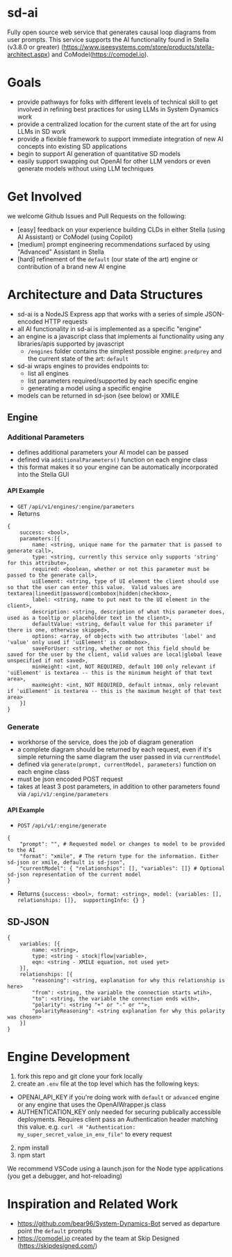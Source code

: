 # sd-ai
Fully open source web service that generates causal loop diagrams from user prompts. This service supports the AI functionality found in Stella (v3.8.0 or greater) (https://www.iseesystems.com/store/products/stella-architect.aspx) and CoModel(https://comodel.io).

# Goals
- provide pathways for folks with different levels of technical skill to get involved in refining best practices for using LLMs in System Dynamics work
- provide a centralized location for the current state of the art for using LLMs in SD work
- provide a flexible framework to support immediate integration of new AI concepts into existing SD applications
- begin to support AI generation of quantitative SD models
- easily support swapping out OpenAI for other LLM vendors or even generate models without using LLM techniques

# Get Involved
we welcome Github Issues and Pull Requests on the following:
- [easy] feedback on your experience building CLDs in either Stella (using AI Assistant) or CoModel (using Copilot)
- [medium] prompt engineering recommendations surfaced by using "Advanced" Assistant in Stella
- [hard] refinement of the `default` (our state of the art) engine or contribution of a brand new AI engine

# Architecture and Data Structures 
- sd-ai is a NodeJS Express app that works with a series of simple JSON-encoded HTTP requests
- all AI functionality in sd-ai is implemented as a specific "engine" 
- an engine is a javascript class that implements ai functionality using any libraries/apis supported by javascript
    - `/engines` folder contains the simplest possible engine: `predprey` and the current state of the art: `default`
- sd-ai wraps engines to provides endpoints to:
    - list all engines
    - list parameters required/supported by each specific engine
    - generating a model using a specific engine
- models can be returned in sd-json (see below) or XMILE

## Engine

### Additional Parameters
- defines additional parameters your AI model can be passed 
- defined via `additionalParameters()` function on each engine class
- this format makes it so your engine can be automatically incorporated into the Stella GUI

#### API Example
- `GET` `/api/v1/engines/:engine/parameters`
- Returns 
```
{ 
    success: <bool>, 
    parameters:[{
        name: <string, unique name for the parmater that is passed to generate call>,
        type: <string, currently this service only supports 'string' for this attribute>,
        required: <boolean, whether or not this parameter must be passed to the generate call>,
        uiElement: <string, type of UI element the client should use so that the user can enter this value.  Valid values are textarea|lineedit|password|combobox|hidden|checkbox>,
        label: <string, name to put next to the UI element in the client>,
        description: <string, description of what this parameter does, used as a tooltip or placeholder text in the client>,
        defaultValue: <string, default value for this parameter if there is one, otherwise skipped>,
        options: <array, of objects with two attributes 'label' and 'value' only used if 'uiElement' is combobox>,
        saveForUser: <string, whether or not this field should be saved for the user by the client, valid values are local|global leave unspecified if not saved>,
        minHeight: <int, NOT REQUIRED, default 100 only relevant if 'uiElement' is textarea -- this is the minimum height of that text area>,
        maxHeight: <int, NOT REQUIRED, default intmax, only relevant if 'uiElement' is textarea -- this is the maximum height of that text area>
    }] 
}
```

### Generate
- workhorse of the service, does the job of diagram generation
- a complete diagram should be returned by each request, even if it's simple returning the same diagram the user passed in via `currentModel`
- defined via `generate(prompt, currentModel, parameters)` function on each engine class
- must be json encoded POST request
- takes at least 3 post parameters, in addition to other parameters found via `/api/v1/:engine/parameters`

#### API Example
- `POST` `/api/v1/:engine/generate`
```
{
    "prompt": "", # Requested model or changes to model to be provided to the AI
    "format": "xmile", # The return type for the information. Either sd-json or xmile, default is sd-json",
    "currentModel": { "relationships": [], "variables": []} # Optional sd-json representation of the current model
}
```
- Returns `{success: <bool>, format: <string>, model: {variables: [], relationships: []},  supportingInfo: {} }`

## SD-JSON
```
{
    variables: [{
        name: <string>,
        type: <string - stock|flow|variable>,
        eqn: <string - XMILE equation, not used yet>
    }], 
    relationships: [{
        "reasoning": <string, explanation for why this relationship is here> 
        "from": <string, the variable the connection starts wtih>,
        "to": <string, the variable the connection ends with>,  
        "polarity": <string "+" or "-" or "">, 
        "polarityReasoning": <string explanation for why this polarity was chosen> 
    }]
}
```  

# Engine Development
1. fork this repo and git clone your fork locally 
2. create an `.env` file at the top level which has the following keys:
 * OPENAI_API_KEY if you're doing work with `default` or `advanced` engine or any engine that uses the OpenAIWrapper.js class 
 * AUTHENTICATION_KEY only needed for securing publically accessible deployments. Requires client pass an Authentication header matching this value. e.g. `curl -H "Authentication: my_super_secret_value_in_env_file"` to every request
2. npm install 
3. npm start

We recommend VSCode using a launch.json for the Node type applications (you get a debugger, and hot-reloading)

# Inspiration and Related Work
- https://github.com/bear96/System-Dynamics-Bot served as departure point the `default` prompts
- https://comodel.io created by the team at Skip Designed (https://skipdesigned.com/)